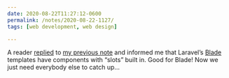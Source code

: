 ```yaml
---
date: 2020-08-22T11:27:12-0600
permalink: /notes/2020-08-22-1127/
tags: [web development, web design]

---
```


A reader [replied] to [my previous note][complaint] and informed me that Laravel’s [Blade] templates have components with “slots” built in. Good for Blade! Now we just need everybody else to catch up…

[replied]: https://v5.chriskrycho.com/journal/please-reply/
[complaint]: https://v5.chriskrycho.com/notes/2020-08-21-1635/
[Blade]: https://laravel.com/docs/7.x/blade#components
